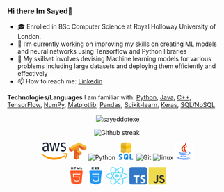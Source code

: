 ### Hi there Im Sayed👋



- 🎓 Enrolled in BSc Computer Science at Royal Holloway University of London.
- 🔭 I’m currently working on improving my skills on creating ML models and neural networks using Tensorflow and Python libraries
- 🌱 My skillset involves devising Machine learning models for various problems including large datasets and deploying them efficiently and effectively
- 📫 How to reach me: [Linkedin](https://linkedin.com/in/)

**Technologies/Languages** I am familiar with: [Python](https://www.python.org/), [Java](https://www.java.com/en/), [C++](https://isocpp.org/), [TensorFlow](https://www.tensorflow.org/), [NumPy](https://numpy.org/), [Matplotlib](https://matplotlib.org/), [Pandas](https://pandas.pydata.org/), [Scikit-learn](https://scikit-learn.org/stable/), [Keras](https://keras.io/), [SQL/NoSQL](https://www.postgresql.org/)


<div align="center">
<p>&nbsp;<img align="center" src="https://github-readme-stats.vercel.app/api?username=sayeddotexe&show_icons=true&locale=en&theme=github_dark&hide_border=false" alt="sayeddotexe" /></p>
</div>

<div align="center">
<p>
<img src="https://github-readme-stats.vercel.app/api/top-langs/?username=sayeddotexe&theme=github_dark&hide_border=false" alt="Github streak" />
</p>
</div>

<p align="center">
	<img title="AWS" alt="AWS" src="https://github.com/sayeddotexe/sayeddotexe/blob/main/Icons/512px-Amazon_Web_Services_Logo.svg.png" width="60" height="40" />
	<img title="TensorFlow" alt="Tensorflow" src="https://github.com/sayeddotexe/sayeddotexe/blob/main/Icons/Tensorflow_logo.svg.png" width="40" height="40" />
	<img title="Python" alt="Python" src="https://raw.githubusercontent.com/Thomas-George-T/Thomas-George-T/master/assets/python.svg" width="40" height="40" />
	<img title="MySQL" alt="MySQL" src="https://github.com/sayeddotexe/sayeddotexe/blob/main/Icons/sql-server.png" width="40" height="40" />
	<img title="Git" alt="Git" src="https://raw.githubusercontent.com/Thomas-George-T/Thomas-George-T/master/assets/git.svg" width="70" height="40" />
	<img title="linux" alt="linux" src="https://raw.githubusercontent.com/Thomas-George-T/Thomas-George-T/master/assets/linux-tux.svg" width="40" />	
	<img title="Java" alt="Java" src="https://github.com/sayeddotexe/sayeddotexe/blob/main/Icons/java.png" width="40" height="40" />
	
</p>
<p align="center">
	<img title="HTML" alt="HTML" src="https://github.com/sayeddotexe/sayeddotexe/blob/main/Icons/html-5.png" width="40" height="40" />
	<img title="CSS" alt="CSS" src="https://github.com/sayeddotexe/sayeddotexe/blob/main/Icons/css.png" width="40" height="40" />
	<img title="CSS" alt="CSS" src="https://github.com/sayeddotexe/sayeddotexe/blob/main/Icons/React-icon.svg.png" width="50" height="40" />
	<img title="CSS" alt="CSS" src="https://github.com/sayeddotexe/sayeddotexe/blob/main/Icons/Typescript_logo_2020.svg.png" width="40" height="40" />
	<img title="CSS" alt="CSS" src="https://github.com/sayeddotexe/sayeddotexe/blob/main/Icons/JavaScript-logo.png" width="40" height="40" />
	</p>
